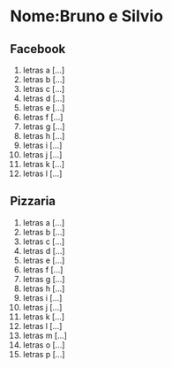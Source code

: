# #

# Nome:Bruno e Silvio

## Facebook

1. letras a  [...]
2. letras b  [...]
3. letras c  [...]
4. letras d  [...]
5. letras e  [...]
6. letras f  [...]
7. letras g  [...]
8. letras h  [...]
9. letras i  [...]
10. letras j  [...]
11. letras k  [...]
12. letras l  [...]

## Pizzaria

1. letras a  [...]
2. letras b  [...]
3. letras c  [...]
4. letras d  [...]
5. letras e  [...]
6. letras f  [...]
7. letras g  [...]
8. letras h  [...]
9. letras i  [...]
10. letras j  [...]
11. letras k  [...]
12. letras l  [...]
13. letras m  [...]
14. letras o  [...]
15. letras p  [...]
